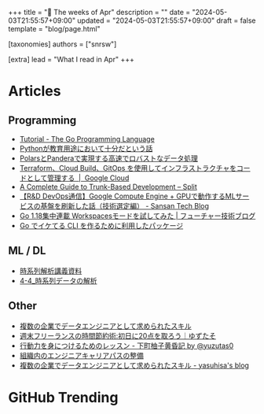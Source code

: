 +++
title = "📆 The weeks of Apr"
description = ""
date = "2024-05-03T21:55:57+09:00"
updated = "2024-05-03T21:55:57+09:00"
draft = false
template = "blog/page.html"

[taxonomies]
authors = ["snrsw"]

[extra]
lead = "What I read in Apr"
+++

# Articles

## Programming

- [Tutorial - The Go Programming Language](https://go.dev/doc/tutorial)
- [Pythonが教育用途において十分だという話](https://zenn.dev/ssssssigma/articles/python-in-education)
- [PolarsとPanderaで実現する高速でロバストなデータ処理](https://speakerdeck.com/chimuichimu/polarstopanderadeshi-xian-suru-gao-su-derobasutonadetachu-li)
- [Terraform、Cloud Build、GitOps を使用してインフラストラクチャをコードとして管理する  |  Google Cloud](https://cloud.google.com/docs/terraform/resource-management/managing-infrastructure-as-code?hl=ja)
- [A Complete Guide to Trunk-Based Development – Split](https://www.split.io/blog/a-complete-guide-to-trunk-based-development/)
- [【R&D DevOps通信】Google Compute Engine + GPUで動作するMLサービスの基盤を刷新した話（技術選定編） - Sansan Tech Blog](https://buildersbox.corp-sansan.com/entry/2024/04/05/110000)
- [Go 1.18集中連載 Workspacesモードを試してみた | フューチャー技術ブログ](https://future-architect.github.io/articles/20220216a/)
- [Go でイケてる CLI を作るために利用したパッケージ](https://zenn.dev/kou_pg_0131/articles/go-cli-packages)

## ML / DL

- [時系列解析講義資料](http://www.mi.u-tokyo.ac.jp/mds-oudan/lecture_document_2019_math7/time_series_analysis_2019.html)
- [4-4_時系列データの解析](http://www.mi.u-tokyo.ac.jp/consortium2/pdf/4-4_literacy_level_note.pdf)

## Other

- [複数の企業でデータエンジニアとして求められたスキル](https://www.yasuhisay.info/entry/2024/04/29/190206#google_vignette)
- [週末フリーランスの時間節約術:初日に20点を取ろう｜ゆずたそ](https://note.com/yuzutas0/n/n6af84278c359)
- [行動力を身につけるためのレッスン - 下町柚子黄昏記 by @yuzutas0](https://yuzutas0.hatenablog.com/entry/2024/04/12/171945)
- [組織内のエンジニアキャリアパスの整備](https://komi.theletter.jp/posts/df460500-00f6-11ef-bbfb-5b6c7e530735)
- [複数の企業でデータエンジニアとして求められたスキル - yasuhisa's blog](https://www.yasuhisay.info/entry/2024/04/29/190206)


# GitHub Trending
